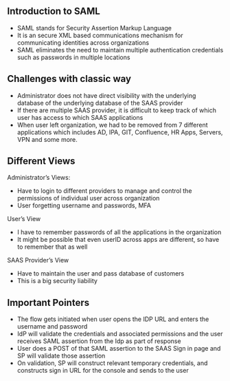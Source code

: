 ## Introduction to SAML
* SAML stands for Security Assertion Markup Language
* It is an secure XML based communications mechanism for communicating identities across organizations
* SAML eliminates the need to maintain multiple authentication credentials such as passwords in multiple locations

## Challenges with classic way
* Administrator does not have direct visibility with the underlying database of the underlying database of the SAAS provider
* If there are multiple SAAS provider, it is difficult to keep track of which user has access to which SAAS applications
* When user left organization, we had to be removed from 7 different applications which includes AD, IPA, GIT, Confluence, HR Apps, Servers, VPN and some more.

## Different Views
Administrator’s Views:
* Have to login to different providers to manage and control the permissions of individual user across organization
* User forgetting username and passwords, MFA
 
 
User’s View
* I have to remember passwords of all the applications in the organization
* It might be possible that even userID across apps are different, so have to remember that as well
 
 
SAAS Provider’s View
* Have to maintain the user and pass database of customers
* This is a big security liability

## Important Pointers
* The flow gets initiated when user opens the IDP URL and enters the username and password
* IdP will validate the credentials and associated permissions and the user receives SAML assertion from the Idp as part of response 
* User does a POST of that SAML assertion to the SAAS Sign in page and SP will validate those assertion 
* On validation, SP will construct relevant temporary credentials, and constructs sign in URL for the console and sends to the user 
